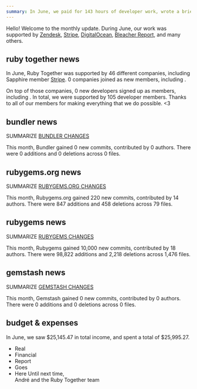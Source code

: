 ```yaml
---
summary: In June, we paid for 143 hours of developer work, wrote a brief summary of what we did during the month.
---
```


Hello! Welcome to the monthly update. During June, our work was supported by [Zendesk](https://www.zendesk.com), [Stripe](https://stripe.com), [DigitalOcean](https://www.digitalocean.com), [Bleacher Report](http://www.bleacherreport.com), and many others.

## ruby together news

In June, Ruby Together was supported by 46 different companies, including Sapphire member [Stripe](https://stripe.com). 0 companies joined as new members, including .

On top of those companies, 0 new developers signed up as members, including . In total, we were supported by 105 developer members. Thanks to all of our members for making everything that we do possible. &lt;3

## bundler news

SUMMARIZE [BUNDLER CHANGES](https://github.com/bundler/bundler/compare/master@%7B2020-06-01%7D...master@%7B2020-06-30%7D)

This month, Bundler gained 0 new commits, contributed by 0 authors. There were 0 additions and 0 deletions across 0 files.

## rubygems.org news

SUMMARIZE [RUBYGEMS.ORG CHANGES](https://github.com/rubygems/rubygems.org/compare/master@%7B2020-06-01%7D...master@%7B2020-06-30%7D)

This month, Rubygems.org gained 220 new commits, contributed by 14 authors. There were 847 additions and 458 deletions across 79 files.

## rubygems news

SUMMARIZE [RUBYGEMS CHANGES](https://github.com/rubygems/rubygems/compare/master@%7B2020-06-01%7D...master@%7B2020-06-30%7D)

This month, Rubygems gained 10,000 new commits, contributed by 18 authors. There were 98,822 additions and 2,218 deletions across 1,476 files.

## gemstash news

SUMMARIZE [GEMSTASH CHANGES](https://github.com/bundler/gemstash/compare/master@%7B2020-06-01%7D...master@%7B2020-06-30%7D)

This month, Gemstash gained 0 new commits, contributed by 0 authors. There were 0 additions and 0 deletions across 0 files.

## budget &amp; expenses

In June, we saw $25,145.47 in total income, and spent a total of $25,995.27.

* Real
* Financial
* Report
* Goes
* Here
Until next time,<br>
André and the Ruby Together team

